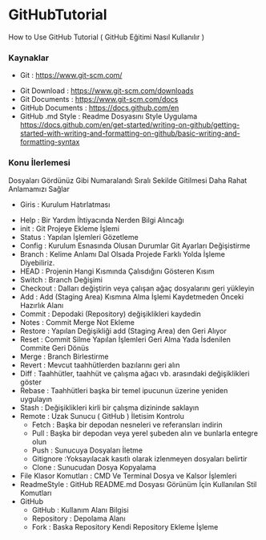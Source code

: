 # GitHubTutorial
How to Use GitHub Tutorial ( GitHub Eğitimi Nasıl Kullanılır )

### Kaynaklar 
- Git : https://www.git-scm.com/
* Git Download : https://www.git-scm.com/downloads 
* Git Documents : https://www.git-scm.com/docs 
* GitHub Documents : https://docs.github.com/en 
* GitHub .md Style : Readme Dosyasını Style Uygulama
 https://docs.github.com/en/get-started/writing-on-github/getting-started-with-writing-and-formatting-on-github/basic-writing-and-formatting-syntax

### Konu İlerlemesi
Dosyaları Gördünüz Gibi Numaralandı Sıralı Sekilde Gitilmesi Daha Rahat Anlamamızı Sağlar

- Giris : Kurulum Hatırlatması
* Help : Bir Yardım İhtiyacında Nerden Bilgi Alıncağı
* init : Git Projeye Ekleme İşlemi
* Status : Yapılan İşlemleri Gözetleme
* Config : Kurulum Esnasında Olusan Durumlar Git Ayarları Değişistirme
* Branch : Kelime Anlamı Dal Olsada Projede Farklı Yolda İşleme Diyebiliriz.
* HEAD : Projenin Hangi Kısmında Çalısdığını Gösteren Kısım
* Switch : Branch Değişimi
* Checkout : Dalları değiştirin veya çalışan ağaç dosyalarını geri yükleyin
* Add : Add (Staging Area) Kısmına Alma İşlemi Kaydetmeden Önceki Hazırlık Alanı
* Commit : Depodaki (Repository) değişiklikleri kaydedin 
* Notes : Commit Merge Not Ekleme
* Restore : Yapılan Değişikliği add (Staging Area) den Geri Alıyor
* Reset : Commit Silme Yapılan İşlemleri Geri Alma Yada İsdenilen Commite Geri Dönüs
* Merge : Branch Birlestirme
* Revert : Mevcut taahhütlerden bazılarını geri alın
* Diff : Taahhütler, taahhüt ve çalışma ağacı vb. arasındaki değişiklikleri göster
* Rebase : Taahhütleri başka bir temel ipucunun üzerine yeniden uygulayın
* Stash : Değişiklikleri kirli bir çalışma dizininde saklayın
* Remote : Uzak Sunucu ( GitHub ) İletisim Kontrolu
	- Fetch : Başka bir depodan nesneleri ve referansları indirin
	+ Pull : Başka bir depodan veya yerel şubeden alın ve bunlarla entegre olun
	+ Push : Sunucuya Dosyaları İletme
	+ Gitignore :Yoksayılacak kasıtlı olarak izlenmeyen dosyaları belirtir
	+ Clone : Sunucudan Dosya Kopyalama
* File Klasor Komutları : CMD Ve Terminal Dosya ve Kalsor İşlemleri
* ReadmeStyle : GitHub README.md Dosyası Görünüm İçin Kullanılan Stil Komutları
* GitHub 
	- GitHub : Kullanım Alanı Bilgisi
	* Repository : Depolama Alanı
	* Fork : Baska Repository Kendi Repository Ekleme İşleme
